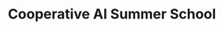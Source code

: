 ---
title: "Cooperative AI Summer School"
collection: teaching
type: "Lead of Reading Group"
# permalink: /teaching/2014-spring-teaching-1
venue: "Cooperative AI Foundation"
start_date: 2025-06-01
end_date: 2025-07-31
# location: "City, Country"


# This is a description of a teaching experience. You can use markdown like any other post.

# Heading 1
# ======

# Heading 2
# ======

# Heading 3
# ======

---